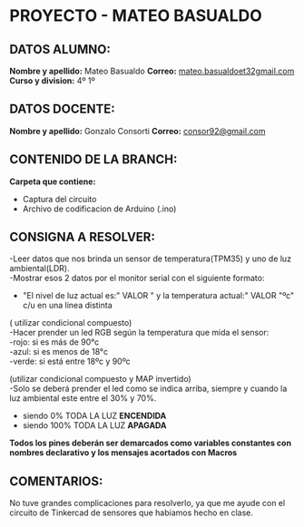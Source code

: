 ﻿# **PROYECTO - MATEO BASUALDO**

## DATOS ALUMNO:

**Nombre y apellido:** Mateo Basualdo
**Correo:** [mateo.basualdoet32gmail.com](https://mail.google.com/mail/?view=cm&fs=1&to=mateo.basualdoet32@gmail.com&authuser=1%29)
**Curso y division:** 4º 1º

## DATOS DOCENTE:
**Nombre y apellido:** Gonzalo Consorti
**Correo:** [consor92@gmail.com](https://mail.google.com/mail/?view=cm&fs=1&to=consor92%40gmail.com&authuser=1)

## CONTENIDO DE LA BRANCH:

**Carpeta que contiene:**

- Captura del circuito
- Archivo de codificacion de Arduino (.ino)

## CONSIGNA A RESOLVER:

-Leer datos que nos brinda un sensor de temperatura(TPM35) y uno de luz ambiental(LDR).  
-Mostrar esos 2 datos por el monitor serial con el siguiente formato:

-   "El nivel de luz actual es:" VALOR " y la temperatura actual:" VALOR "ºc" c/u en una linea distinta

( utilizar condicional compuesto)  
-Hacer prender un led RGB según la temperatura que mida el sensor:  
-rojo: si es más de 90°c  
-azul: si es menos de 18°c  
-verde: si está entre 18ºc y 90ºc  
  
(utilizar condicional compuesto y MAP invertido)  
-Solo se deberá prender el led como se indica arriba, siempre y cuando la luz ambiental este entre el 30% y 70%.

-   siendo 0% TODA LA LUZ  **ENCENDIDA**
-   siendo 100% TODA LA LUZ  **APAGADA**

**Todos los pines deberán ser demarcados como variables constantes con nombres declarativo y los mensajes acortados con Macros**

## COMENTARIOS:

No tuve grandes complicaciones para resolverlo, ya que me ayude con el circuito de Tinkercad de sensores que habiamos hecho en clase.

